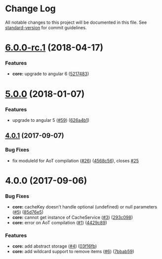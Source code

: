 # Change Log

All notable changes to this project will be documented in this file. See [standard-version](https://github.com/conventional-changelog/standard-version) for commit guidelines.

<a name="6.0.0-rc.1"></a>
# [6.0.0-rc.1](https://github.com/fulls1z3/ngx-cache/compare/v5.0.0...v6.0.0-rc.1) (2018-04-17)


### Features

* **core:** upgrade to angular 6 ([5217483](https://github.com/fulls1z3/ngx-cache/commit/5217483))



<a name="5.0.0"></a>
# [5.0.0](https://github.com/fulls1z3/ngx-cache/compare/v4.0.1...v5.0.0) (2018-01-07)


### Features

* upgrade to angular 5 ([#59](https://github.com/fulls1z3/ngx-cache/issues/59)) ([626a4b1](https://github.com/fulls1z3/ngx-cache/commit/626a4b1))



<a name="4.0.1"></a>
## [4.0.1](https://github.com/fulls1z3/ngx-cache/compare/v4.0.0...v4.0.1) (2017-09-07)


### Bug Fixes

* fix moduleId for AoT compilation ([#26](https://github.com/fulls1z3/ngx-cache/issues/26)) ([4568c56](https://github.com/fulls1z3/ngx-cache/commit/4568c56)), closes [#25](https://github.com/fulls1z3/ngx-cache/issues/25)



<a name="4.0.0"></a>
# 4.0.0 (2017-09-06)


### Bug Fixes

* **core:** cacheKey doesn't handle optional (undefined) or null parameters ([#5](https://github.com/fulls1z3/ngx-cache/issues/5)) ([85d76e5](https://github.com/fulls1z3/ngx-cache/commit/85d76e5))
* **core:** cannot get instance of CacheService ([#3](https://github.com/fulls1z3/ngx-cache/issues/3)) ([293c098](https://github.com/fulls1z3/ngx-cache/commit/293c098))
* **core:** error on AoT compilation ([#1](https://github.com/fulls1z3/ngx-cache/issues/1)) ([4429c89](https://github.com/fulls1z3/ngx-cache/commit/4429c89))


### Features

* **core:** add abstract storage ([#4](https://github.com/fulls1z3/ngx-cache/issues/4)) ([03f16fb](https://github.com/fulls1z3/ngx-cache/commit/03f16fb))
* **core:** add wildcard support to remove items ([#6](https://github.com/fulls1z3/ngx-cache/issues/6)) ([7bbab59](https://github.com/fulls1z3/ngx-cache/commit/7bbab59))
